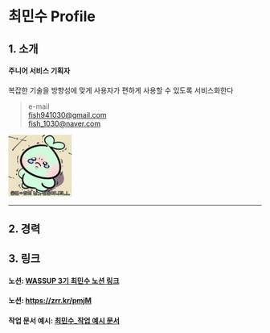 # 최민수 Profile   
## 1. 소개
#### 주니어 서비스 기획자   
복잡한 기술을 방향성에 맞게 사용자가 편하게 사용할 수 있도록 서비스화한다

> e-mail   
fish941030@gmail.com   
fish_1030@naver.com


<img src="adult.jpg" width="25%" height="25%" title="px(픽셀) 크기 설정" alt="adult"></img>

---

## 2. 경력

## 3. 링크
#### 노션: [WASSUP 3기 최민수 노션 링크](https://zrr.kr/pmjM)   
#### 노션: https://zrr.kr/pmjM   
#### 작업 문서 예시: [최민수_작업 예시 문서](https://drive.google.com/file/d/1F8q1rBDox9MRPm3LDAcegbqIgmT-zl7z/view?usp=sharing)

